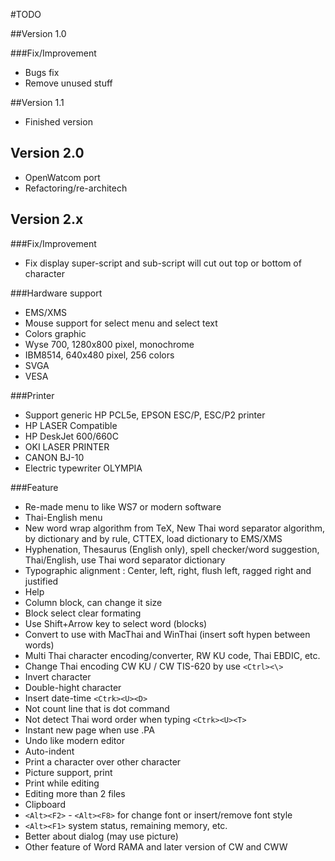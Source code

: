 #TODO

##Version 1.0

###Fix/Improvement
- Bugs fix
- Remove unused stuff

##Version 1.1
- Finished version

## Version 2.0
- OpenWatcom port
- Refactoring/re-architech

## Version 2.x

###Fix/Improvement
- Fix display super-script and sub-script will cut out top or bottom of character

###Hardware support
- EMS/XMS
- Mouse support for select menu and select text
- Colors graphic
- Wyse 700, 1280x800 pixel, monochrome
- IBM8514, 640x480 pixel, 256 colors
- SVGA
- VESA

###Printer
- Support generic HP PCL5e, EPSON ESC/P, ESC/P2 printer
- HP LASER Compatible
- HP DeskJet 600/660C
- OKI LASER PRINTER
- CANON BJ-10
- Electric typewriter OLYMPIA

###Feature
- Re-made menu to like WS7 or modern software
- Thai-English menu
- New word wrap algorithm from TeX, New Thai word separator algorithm, by dictionary and by rule, CTTEX, load dictionary to EMS/XMS
- Hyphenation, Thesaurus (English only), spell checker/word suggestion, Thai/English, use Thai word separator dictionary
- Typographic alignment : Center, left, right, flush left, ragged right and justified
- Help
- Column block, can change it size
- Block select clear formating
- Use Shift+Arrow key to select word (blocks)
- Convert to use with MacThai and WinThai (insert soft hypen between words)
- Multi Thai character encoding/converter, RW KU code, Thai EBDIC, etc.
- Change Thai encoding CW KU / CW TIS-620 by use `<Ctrl><\>`
- Invert character
- Double-hight character
- Insert date-time `<Ctrk><U><D>`
- Not count line that is dot command
- Not detect Thai word order when typing `<Ctrk><U><T>`
- Instant new page when use .PA
- Undo like modern editor
- Auto-indent
- Print a character over other character
- Picture support, print
- Print while editing
- Editing more than 2 files
- Clipboard
- `<Alt><F2>` - `<Alt><F8>` for change font or insert/remove font style
- `<Alt><F1>` system status, remaining memory, etc.
- Better about dialog (may use picture)
- Other feature of Word RAMA and later version of CW and CWW
